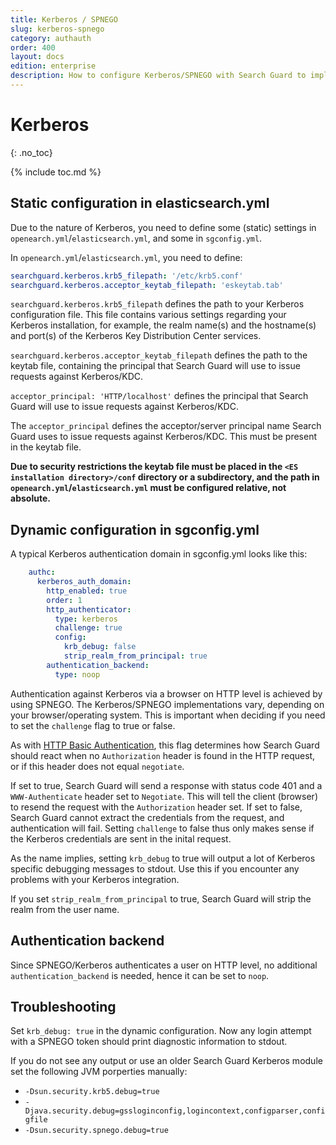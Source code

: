 ```yaml
---
title: Kerberos / SPNEGO
slug: kerberos-spnego
category: authauth
order: 400
layout: docs
edition: enterprise
description: How to configure Kerberos/SPNEGO with Search Guard to implement Single Sign On access to your OpenSearch/Elasticsearch cluster.
---
```

<!---
Copyright 2020 floragunn GmbH
-->

# Kerberos
{: .no_toc}

{% include toc.md %}

## Static configuration in elasticsearch.yml

Due to the nature of Kerberos, you need to define some (static) settings in `openearch.yml`/`elasticsearch.yml`, and some in `sgconfig.yml`.

In `openearch.yml`/`elasticsearch.yml`, you need to define:

```yaml
searchguard.kerberos.krb5_filepath: '/etc/krb5.conf'
searchguard.kerberos.acceptor_keytab_filepath: 'eskeytab.tab'
```

`searchguard.kerberos.krb5_filepath` defines the path to your Kerberos configuration file. This file contains various settings regarding your Kerberos installation, for example, the realm name(s) and the hostname(s) and port(s) of the Kerberos Key Distribution Center services.

`searchguard.kerberos.acceptor_keytab_filepath` defines the path to the keytab file, containing the principal that Search Guard will use to issue requests against Kerberos/KDC.

`acceptor_principal: 'HTTP/localhost'` defines the principal that Search Guard will use to issue requests against Kerberos/KDC. 

The `acceptor_principal` defines the acceptor/server principal name Search Guard uses to issue requests against Kerberos/KDC. This must be present in the keytab file.

**Due to security restrictions the keytab file must be placed in the `<ES installation directory>/conf` directory or a subdirectory, and the path in `openearch.yml`/`elasticsearch.yml` must be configured relative, not absolute.**

## Dynamic configuration in sgconfig.yml

A typical Kerberos authentication domain in sgconfig.yml looks like this:

```yaml
    authc:
      kerberos_auth_domain:
        http_enabled: true
        order: 1
        http_authenticator:
          type: kerberos
          challenge: true
          config:
            krb_debug: false
            strip_realm_from_principal: true
        authentication_backend:
          type: noop
```

Authentication against Kerberos via a browser on HTTP level is achieved by using SPNEGO. The Kerberos/SPNEGO implementations vary, depending on your browser/operating system. This is important when deciding if you need to set the `challenge` flag to true or false.

As with [HTTP Basic Authentication](../_docs_auth_auth/auth_auth_httpbasic.md), this flag determines how Search Guard should react when no `Authorization` header is found in the HTTP request, or if this header does not equal `negotiate`.

If set to true, Search Guard will send a response with status code 401 and a `WWW-Authenticate` header set to `Negotiate`. This will tell the client (browser) to resend the request with the `Authorization` header set. If set to false, Search Guard cannot extract the credentials from the request, and authentication will fail. Setting `challenge` to false thus only makes sense if the Kerberos credentials are sent in the inital request.

As the name implies, setting `krb_debug` to true will output a lot of Kerberos specific debugging messages to stdout. Use this if you encounter any problems with your Kerberos integration.

If you set `strip_realm_from_principal` to true, Search Guard will strip the realm from the user name.

## Authentication backend

Since SPNEGO/Kerberos authenticates a user on HTTP level, no additional `authentication_backend` is needed, hence it can be set to `noop`.

## Troubleshooting

Set `krb_debug: true` in the dynamic configuration. Now any login attempt with a SPNEGO token should print diagnostic information to stdout.

If you do not see any output or use an older Search Guard Kerberos module set the following JVM porperties manually:

* `-Dsun.security.krb5.debug=true`
* `-Djava.security.debug=gssloginconfig,logincontext,configparser,configfile`
* `-Dsun.security.spnego.debug=true`